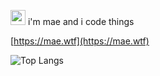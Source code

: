 <img src="https://mae.wtf/assets/maewave.png" alt="mae waving" width="24px"/> i'm mae and i code things

[https://mae.wtf](https://mae.wtf)

![Top Langs](https://github-readme-stats.vercel.app/api/top-langs/?username=vimaexd&layout=compact&theme=catppuccin_mocha)
